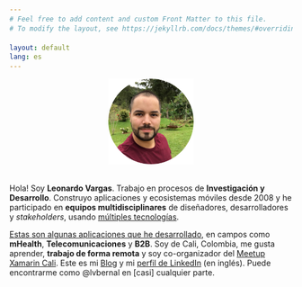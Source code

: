 ```yaml
---
# Feel free to add content and custom Front Matter to this file.
# To modify the layout, see https://jekyllrb.com/docs/themes/#overriding-theme-defaults

layout: default
lang: es
---
```


<center>
    <img src="/images/profile.png" height="152" />
    <br/><br/>
</center>

Hola! Soy __Leonardo Vargas__. Trabajo en procesos de __Investigación y Desarrollo__. Construyo aplicaciones y ecosistemas móviles desde 2008 y he participado en __equipos multidisciplinares__ de diseñadores, desarrolladores y _stakeholders_, usando [múltiples tecnologías](/es/tech).

[Estas son algunas aplicaciones que he desarrollado](/es/apps), en campos como __mHealth__, __Telecomunicaciones__ y __B2B__. Soy de Cali, Colombia, me gusta aprender, __trabajo de forma remota__ y soy co-organizador del [Meetup Xamarin Cali](https://www.meetup.com/Xamarin-Cali/). Este es mi [Blog](https://blog.lvbernal.com/) y mi [perfil de LinkedIn](https://www.linkedin.com/in/lvbernal/) (en inglés). Puede encontrarme como @lvbernal en [casi] cualquier parte.
